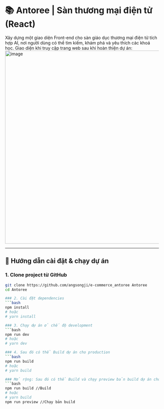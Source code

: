 # 📚 Antoree | Sàn thương mại điện tử (React)

Xây dựng một giao diện Front-end cho sàn giáo dục thương mại điện tử tích hợp AI, nơi người dùng có thể tìm kiếm, khám phá và yêu thích các khoá học.
Giao diện khi truy cập trang web sau khi hoàn thiện dự án:
<img width="1364" height="633" alt="image" src="https://github.com/user-attachments/assets/2dfbb414-423d-469d-a79d-c9ccb5e57b11" />


---

## 🚀 Hướng dẫn cài đặt & chạy dự án

### 1. Clone project từ GitHub
```bash
git clone https://github.com/angsongji/e-commerce_antoree Antoree
cd Antoree

### 2. Cài đặt dependencies
```bash
npm install
# hoặc
# yarn install

### 3. Chạy dự án ở chế độ development
```bash
npm run dev
# hoặc
# yarn dev

### 4. Sau đó có thể Build dự án cho production
```bash
npm run build
# hoặc
# yarn build

### Mở rộng: Sau đó có thể Build và chạy preview bản build dự án cho production
```bash
npm run build //Build
# hoặc
# yarn build
npm run preview //Chạy bản build
